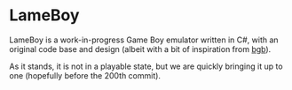 ﻿# LameBoy

LameBoy is a work-in-progress Game Boy emulator written in C#, with an original code base and design (albeit with a bit of inspiration from [bgb](http://bgb.bircd.org/)).

As it stands, it is not in a playable state, but we are quickly bringing it up to one (hopefully before the 200th commit).